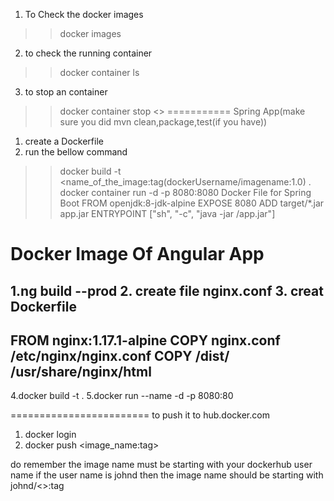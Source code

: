 1. To Check the docker images
>> docker images
2. to check the running container 
>> docker container ls
3. to stop an container
>> docker container stop <<container id>>
===========
Spring App(make sure you did mvn clean,package,test(if you have))
1. create a Dockerfile
2. run the bellow command
>> docker build -t <name_of_the_image:tag(dockerUsername/imagename:1.0) .
>> docker container run -d -p 8080:8080 <name of the image with tag name>
Docker File for Spring Boot
FROM openjdk:8-jdk-alpine
EXPOSE 8080
ADD target/*.jar app.jar
ENTRYPOINT ["sh", "-c", "java -jar /app.jar"]

Docker Image Of Angular App
=============================
1.ng build --prod
2. create file nginx.conf
3. creat Dockerfile
-------------
FROM nginx:1.17.1-alpine
COPY nginx.conf /etc/nginx/nginx.conf
COPY /dist/<application name> /usr/share/nginx/html
------------------
4.docker build -t <name of your app> .
5.docker run --name <name of your application> -d -p 8080:80 <name of your angular app>
  
  ========================
  to push it to hub.docker.com
  1. docker login
  2. docker push <image_name:tag>
  
  do remember the image name must be starting with your dockerhub user name
  if the user name is johnd then the image name should be starting with johnd/<>:tag


